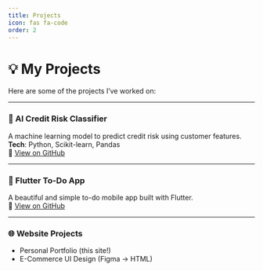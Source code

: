 ```yaml
---
title: Projects
icon: fas fa-code
order: 2
---
```


# 💡 My Projects

Here are some of the projects I’ve worked on:

---

### 🤖 AI Credit Risk Classifier
A machine learning model to predict credit risk using customer features.  
**Tech**: Python, Scikit-learn, Pandas  
🔗 [View on GitHub](https://github.com/Seriously88/credit-risk-classifier)

---

### 📱 Flutter To-Do App
A beautiful and simple to-do mobile app built with Flutter.  
🔗 [View on GitHub](https://github.com/Seriously88/flutter-todo-app)

---

### 🌐 Website Projects
- Personal Portfolio (this site!)
- E-Commerce UI Design (Figma → HTML)
